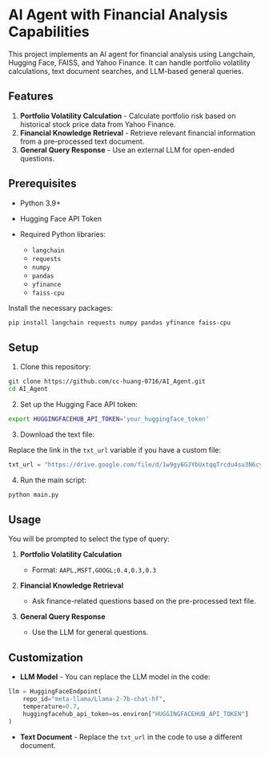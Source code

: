 # AI Agent with Financial Analysis Capabilities

This project implements an AI agent for financial analysis using Langchain, Hugging Face, FAISS, and Yahoo Finance. It can handle portfolio volatility calculations, text document searches, and LLM-based general queries.

## Features

1. **Portfolio Volatility Calculation** - Calculate portfolio risk based on historical stock price data from Yahoo Finance.
2. **Financial Knowledge Retrieval** - Retrieve relevant financial information from a pre-processed text document.
3. **General Query Response** - Use an external LLM for open-ended questions.

## Prerequisites

* Python 3.9+
* Hugging Face API Token
* Required Python libraries:

  * `langchain`
  * `requests`
  * `numpy`
  * `pandas`
  * `yfinance`
  * `faiss-cpu`

Install the necessary packages:

```bash
pip install langchain requests numpy pandas yfinance faiss-cpu
```

## Setup

1. Clone this repository:

```bash
git clone https://github.com/cc-huang-0716/AI_Agent.git
cd AI_Agent
```

2. Set up the Hugging Face API token:

```bash
export HUGGINGFACEHUB_API_TOKEN='your_huggingface_token'
```

3. Download the text file:

Replace the link in the `txt_url` variable if you have a custom file:

```python
txt_url = "https://drive.google.com/file/d/1w9gy6GJYbUxtqqTrcdu4su3N6cyexYME/view?usp=drive_link"
```

4. Run the main script:

```bash
python main.py
```

## Usage

You will be prompted to select the type of query:

1. **Portfolio Volatility Calculation**

   * Format: `AAPL,MSFT,GOOGL;0.4,0.3,0.3`
2. **Financial Knowledge Retrieval**

   * Ask finance-related questions based on the pre-processed text file.
3. **General Query Response**

   * Use the LLM for general questions.

## Customization

* **LLM Model** - You can replace the LLM model in the code:

```python
llm = HuggingFaceEndpoint(
    repo_id="meta-llama/Llama-2-7b-chat-hf",
    temperature=0.7,
    huggingfacehub_api_token=os.environ["HUGGINGFACEHUB_API_TOKEN"]
)
```

* **Text Document** - Replace the `txt_url` in the code to use a different document.
